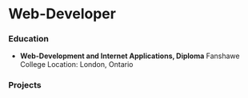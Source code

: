 # Web-Developer

### Education
- **Web-Development and Internet Applications, Diploma**
  Fanshawe College
  Location: London, Ontario


### Projects




